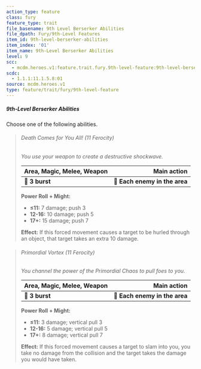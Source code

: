 ```yaml
---
action_type: feature
class: fury
feature_type: trait
file_basename: 9th Level Berserker Abilities
file_dpath: Fury/9th-Level Features
item_id: 9th-level-berserker-abilities
item_index: '01'
item_name: 9th-Level Berserker Abilities
level: 9
scc:
  - mcdm.heroes.v1:feature.trait.fury.9th-level-feature:9th-level-berserker-abilities
scdc:
  - 1.1.1:11.1.5.8:01
source: mcdm.heroes.v1
type: feature/trait/fury/9th-level-feature
---
```


##### 9th-Level Berserker Abilities

Choose one of the following abilities.

<!-- -->
> ###### Death Comes for You All! (11 Ferocity)
>
> *You use your weapon to create a destructive shockwave.*
>
> | **Area, Magic, Melee, Weapon** |               **Main action** |
> | ------------------------------ | ----------------------------: |
> | **📏 3 burst**                 | **🎯 Each enemy in the area** |
>
> **Power Roll + Might:**
>
> - **≤11:** 7 damage; push 3
> - **12-16:** 10 damage; push 5
> - **17+:** 15 damage; push 7
>
> **Effect:** If this forced movement causes a target to be hurled through an object, that target takes an extra 10 damage.

<!-- -->
> ###### Primordial Vortex (11 Ferocity)
>
> *You channel the power of the Primordial Chaos to pull foes to you.*
>
> | **Area, Magic, Melee, Weapon** |               **Main action** |
> | ------------------------------ | ----------------------------: |
> | **📏 3 burst**                 | **🎯 Each enemy in the area** |
>
> **Power Roll + Might:**
>
> - **≤11:** 3 damage; vertical pull 3
> - **12-16:** 5 damage; vertical pull 5
> - **17+:** 8 damage; vertical pull 7
>
> **Effect:** If this forced movement causes a target to slam into you, you take no damage from the collision and the target takes the damage you would have taken.
